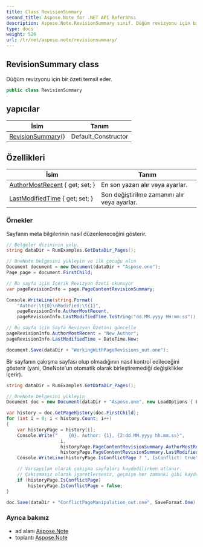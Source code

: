 ```yaml
---
title: Class RevisionSummary
second_title: Aspose.Note for .NET API Referansı
description: Aspose.Note.RevisionSummary sınıf. Düğüm revizyonu için bir özeti temsil eder.
type: docs
weight: 520
url: /tr/net/aspose.note/revisionsummary/
---
```

## RevisionSummary class

Düğüm revizyonu için bir özeti temsil eder.

```csharp
public class RevisionSummary
```

## yapıcılar

| İsim | Tanım |
| --- | --- |
| [RevisionSummary](revisionsummary/)() | Default_Constructor |

## Özellikleri

| İsim | Tanım |
| --- | --- |
| [AuthorMostRecent](../../aspose.note/revisionsummary/authormostrecent/) { get; set; } | En son yazarı alır veya ayarlar. |
| [LastModifiedTime](../../aspose.note/revisionsummary/lastmodifiedtime/) { get; set; } | Son değiştirilme zamanını alır veya ayarlar. |

### Örnekler

Sayfanın meta bilgilerinin nasıl düzenleneceğini gösterir.

```csharp
// Belgeler dizininin yolu.
string dataDir = RunExamples.GetDataDir_Pages();

// OneNote belgesini yükleyin ve ilk çocuğu alın           
Document document = new Document(dataDir + "Aspose.one");
Page page = document.FirstChild;

// Bu sayfa için İçerik Revizyon Özeti okunuyor
var pageRevisionInfo = page.PageContentRevisionSummary;

Console.WriteLine(string.Format(
    "Author:\t{0}\nModified:\t{1}",
    pageRevisionInfo.AuthorMostRecent,
    pageRevisionInfo.LastModifiedTime.ToString("dd.MM.yyyy HH:mm:ss")));

// Bu sayfa için Sayfa Revizyon Özetini güncelle
pageRevisionInfo.AuthorMostRecent = "New Author";
pageRevisionInfo.LastModifiedTime = DateTime.Now;

document.Save(dataDir + "WorkingWithPageRevisions_out.one");
```

Bir sayfanın çakışma sayfası olup olmadığının nasıl kontrol edileceğini gösterir (yani, OneNote'un otomatik olarak birleştiremediği değişiklikler içerir).

```csharp
string dataDir = RunExamples.GetDataDir_Pages();

// OneNote belgesini yükleyin
Document doc = new Document(dataDir + "Aspose.one", new LoadOptions { LoadHistory = true });

var history = doc.GetPageHistory(doc.FirstChild);
for (int i = 0; i < history.Count; i++)
{
    var historyPage = history[i];
    Console.Write("    {0}. Author: {1}, {2:dd.MM.yyyy hh.mm.ss}",
                    i,
                    historyPage.PageContentRevisionSummary.AuthorMostRecent,
                    historyPage.PageContentRevisionSummary.LastModifiedTime);
    Console.WriteLine(historyPage.IsConflictPage ? ", IsConflict: true" : string.Empty);

    // Varsayılan olarak çakışma sayfaları kaydedilirken atlanır.
    // Çakışmasız olarak işaretlerseniz, geçmişe her zamanki gibi kaydedilecektir.
    if (historyPage.IsConflictPage)
        historyPage.IsConflictPage = false;
}

doc.Save(dataDir + "ConflictPageManipulation_out.one", SaveFormat.One);
```

### Ayrıca bakınız

* ad alanı [Aspose.Note](../../aspose.note/)
* toplantı [Aspose.Note](../../)


